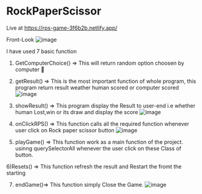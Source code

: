 # RockPaperScissor

Live at https://rps-game-3f6b2b.netlify.app/

Front-Look
![image](https://user-images.githubusercontent.com/83369979/199969911-c5c949c5-d9ce-4a6d-a4d1-2e82eb486f5f.png)


I have used 7 basic function

1) GetComputerChoice() => This will return random option choosen by computer 🤖

2) getResult() => This is the most important function of whole program, this program return result weather human scored or computer scored
![image](https://user-images.githubusercontent.com/83369979/199973119-0ab0805f-fd2d-4566-89ac-a446e6d0251a.png)


3) showResult() => This program display the Result to user-end i.e whether human Lost,win or its draw and display the score 
![image](https://user-images.githubusercontent.com/83369979/199975369-10f09471-e798-4c39-bd5a-cbf341efd660.png)


4) onClickRPS() => This function calls all the required function whenever user click on Rock paper scissor button 
![image](https://user-images.githubusercontent.com/83369979/199986126-1a9ba3a5-2c83-49fb-b581-b458662b35c6.png)


5) playGame() => This function work as a main function of the project. usinng querySelectorAll whenever the user click on these Class of button.


6)Resets() => This function refresh the result and Restart the fromt the starting

7) endGame()=> This function simply Close the Game.
![image](https://user-images.githubusercontent.com/83369979/199988002-c255e6f6-ca3e-4ca7-8d5d-548569deb4d3.png)
